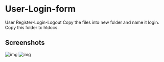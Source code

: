 # User-Login-form
User Register-Login-Logout
Copy the files into new folder and name it login.
Copy this folder to htdocs.

## Screenshots
![img](https://lh3.googleusercontent.com/JjFYlnvUzWLotcME1abGCFh8aghlWqFQ4hk7ASwxjWdy1e6Edsf4BhZc_iyJFcgAkNRSP-ZrmuYLI2MYMQbylFnOidj77YEX41PbZSM-fzcBcK9vHtxAJ-Ghn9TtmN7EbQRRdrIMBJ_1E_bB7B6GO22yVyyuULmuzf_hxNdCDe0WcsUvppE7BKJ3UuGNLYYFZRJXQC7liDhSPqGve1eKoK1rlWgYaqWKSAT1plrLhFmRuPDEG9pNRJuZUiUFOsrUY02zjA2B3aPqTlMAGIeh2ToEx0HlyMTwigZxAGgdtxWxZQ04wcVjZ-RoIiZdS3BYhno6m4k0gZ4KdB9CkP56YjLISnbXDjH2Ivx3FylMOFyo9VnQtD6KGNj_mS8Ijq7mWe1Q5LLZ-N7AeK-7seICprh4GDoy0HELX4CiHV2nOQnmFD4mdFu1v_wUS6-Pmg2PDWnKyeqYG7E5si25x-1wInXQBzr5Jn0yVJh2G8DFrqZqcMO_rVpZbHdOMlqzOVQZwsMr4q3IR8jslH2ZRiJ82_UB2juGOJBOwWo90HK8LxbOh0vAcMiYUX-YWKgc_ZfHk5kqTpVuyBaLJpS6adV7dj55eG0d7LGQ1kn9mAk-nT8V10UDA35k=w1901-h837-no)
![img](https://lh3.googleusercontent.com/pOT5MSh6APJNnFdewNDrq6ktwwJYRS0ON2N_oMLYtbLzKa26GH4x3hf6N0wWM6sNPASbhFf1AotT3dmSJr9CfmyGWDXcBjoSgG125XaAmJTa22M-tFEPVUa7Lmb9Swyn21ZgBjOjj0BnpcsZOqlYAjT1UCBo4GmVj2wdxd-KNA7Q4pg7mtWR2lV-EGHX2lsj3jV5V2pbSAf3nX1CAwQaJ3NDAZwGNo-2R2hpQ99MQtg0txJK-hL-xLH1tsQ_IT5bwp6Zg2UC5j5otMPC-7EHrWylEEYFQIm88CoQ6CCuQFZmUOHv7_6z4No9wDZwCHComhFT7KziASvyL5VNPc0rmBah6zoAUP8kaK6N6Rn03t-_UemjEW6xLK5SiJhcvzfIRG5NWLkr1p749QqxK4BsSAtKsOGQOnskuxSAWFiU1_FTwZYUCtrHv0yku5lHBji3bxlxUteHBo9QObwmayb4hq_96P0xT3reVrukV1MR4wnNpW4WsMR9Yvm4P2dIsQ74-yqgm2T9CyC8IylHU2VWrcST3zrcxtY1jZzooZwGI9wqSDNcTj_4a4N4mq7vl-iaR27lOtWhW7FIcgwZfphb67IRNrnNuiD898ZkMfGxyaJdGZlv6Ocg=w1898-h831-no)
